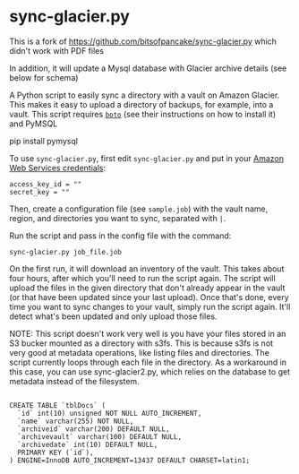 sync-glacier.py
===============
This is a fork of https://github.com/bitsofpancake/sync-glacier.py which didn't work with PDF files

In addition, it will update a Mysql database with Glacier archive details (see below for schema)

A Python script to easily sync a directory with a vault on Amazon Glacier. This makes it easy to upload a directory of backups, for example, into a vault. This script requires [`boto`](https://github.com/boto/boto) (see their instructions on how to install it) and PyMSQL

pip install pymysql

To use `sync-glacier.py`, first edit `sync-glacier.py` and put in your [Amazon Web Services credentials](https://portal.aws.amazon.com/gp/aws/securityCredentials):
```
access_key_id = ""
secret_key = ""
```

Then, create a configuration file (see `sample.job`) with the vault name, region, and directories you want to sync, separated with `|`.

Run the script and pass in the config file with the command:
```
sync-glacier.py job_file.job
```

On the first run, it will download an inventory of the vault. This takes about four hours, after which you'll need to run the script again. The script will upload the files in the given directory that don't already appear in the vault (or that have been updated since your last upload). Once that's done, every time you want to sync changes to your vault, simply run the script again. It'll detect what's been updated and only upload those files.

NOTE: This script doesn't work very well is you have your files stored in an S3 bucker mounted as a directory with s3fs.  This is because s3fs is not very good at metadata operations, like listing files and directories. The script currently loops through each file in the directory.  As a workaround in this case, you can use sync-glacier2.py, which relies on the database to get metadata instead of the filesystem.

```

CREATE TABLE `tblDocs` (
  `id` int(10) unsigned NOT NULL AUTO_INCREMENT,
  `name` varchar(255) NOT NULL,
  `archiveid` varchar(200) DEFAULT NULL,
  `archivevault` varchar(100) DEFAULT NULL,
  `archivedate` int(10) DEFAULT NULL,
  PRIMARY KEY (`id`),
) ENGINE=InnoDB AUTO_INCREMENT=13437 DEFAULT CHARSET=latin1;
```